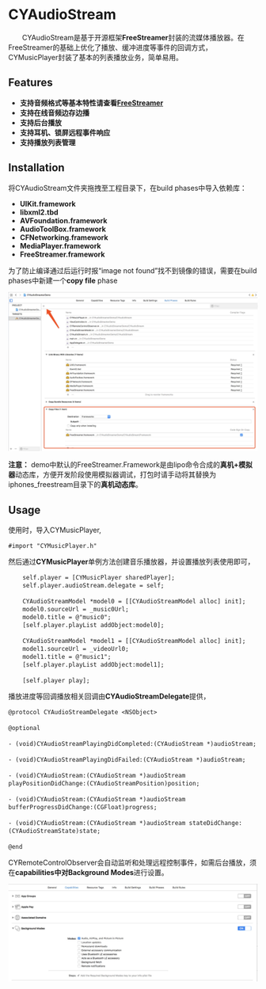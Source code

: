 # CYAudioStream
&emsp;&emsp;CYAudioStream是基于开源框架**FreeStreamer**封装的流媒体播放器。在FreeStreamer的基础上优化了播放、缓冲进度等事件的回调方式，CYMusicPlayer封装了基本的列表播放业务，简单易用。

## Features
 
- **支持音频格式等基本特性请查看[FreeStreamer](https://github.com/muhku/FreeStreamer)**
- **支持在线音频边存边播**
- **支持后台播放**
- **支持耳机、锁屏远程事件响应**
- **支持播放列表管理**

## Installation

将CYAudioStream文件夹拖拽至工程目录下，在build phases中导入依赖库：

-  **UIKit.framework**
-  **libxml2.tbd**
-  **AVFoundation.framework**
-  **AudioToolBox.framework**
-  **CFNetworking.framework**
-  **MediaPlayer.framework**
-  **FreeStreamer.framework**
 
为了防止编译通过后运行时报“image not found”找不到镜像的错误，需要在build phases中新建一个**copy file** phase

![这里写图片描述](https://github.com/SimonCY/CYAudioStream/raw/master/ScreenShots/guide_framework.jpeg)

 **注意：** demo中默认的FreeStreamer.Framework是由lipo命令合成的**真机+模拟器**动态库，方便开发阶段使用模拟器调试，打包时请手动将其替换为iphones_freestream目录下的**真机动态库**。

## Usage

使用时，导入CYMusicPlayer,

```Objc
#import "CYMusicPlayer.h"
```

然后通过**CYMusicPlayer**单例方法创建音乐播放器，并设置播放列表使用即可，

```Objc
    self.player = [CYMusicPlayer sharedPlayer];
    self.player.audioStream.delegate = self;
    
    CYAudioStreamModel *model0 = [[CYAudioStreamModel alloc] init];
    model0.sourceUrl = _music0Url;
    model0.title = @"music0";
    [self.player.playList addObject:model0];
    
    CYAudioStreamModel *model1 = [[CYAudioStreamModel alloc] init];
    model1.sourceUrl = _videoUrl0;
    model1.title = @"music1";
    [self.player.playList addObject:model1];
    
    [self.player play];
```

播放进度等回调播放相关回调由**CYAudioStreamDelegate**提供，

```Objc
@protocol CYAudioStreamDelegate <NSObject>

@optional

- (void)CYAudioStreamPlayingDidCompleted:(CYAudioStream *)audioStream;

- (void)CYAudioStreamPlayingDidFailed:(CYAudioStream *)audioStream;
 
- (void)CYAudioStream:(CYAudioStream *)audioStream playPositionDidChange:(CYAudioStreamPosition)position;

- (void)CYAudioStream:(CYAudioStream *)audioStream bufferProgressDidChange:(CGFloat)progress;

- (void)CYAudioStream:(CYAudioStream *)audioStream stateDidChange:(CYAudioStreamState)state;

@end
```
CYRemoteControlObserver会自动监听和处理远程控制事件，如需后台播放，须在**capabilities中对Background Modes**进行设置。

![这里写图片描述](https://github.com/SimonCY/CYAudioStream/raw/master/ScreenShots/guide_backmode.jpeg)
